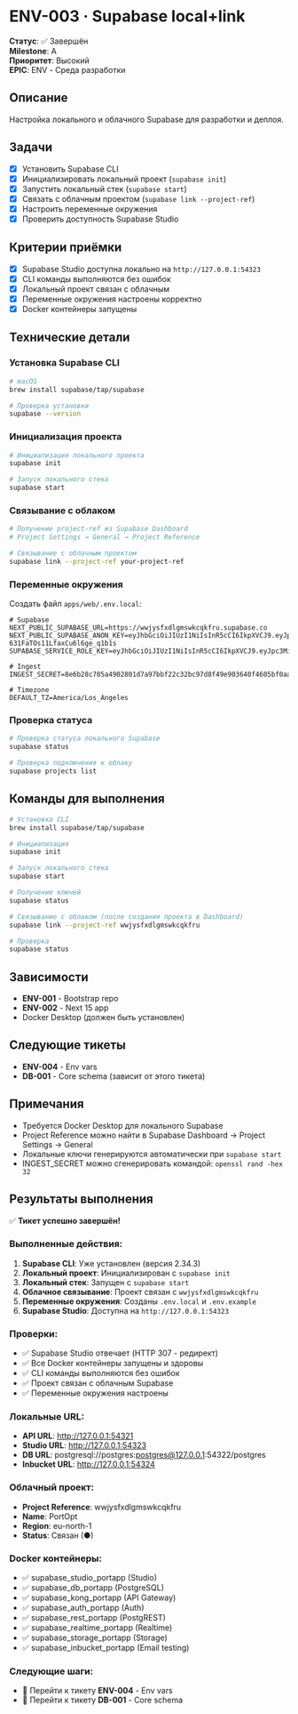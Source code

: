 # ENV-003 · Supabase local+link

**Статус**: ✅ Завершён  
**Milestone**: A  
**Приоритет**: Высокий  
**EPIC**: ENV - Среда разработки

## Описание

Настройка локального и облачного Supabase для разработки и деплоя.

## Задачи

- [x] Установить Supabase CLI
- [x] Инициализировать локальный проект (`supabase init`)
- [x] Запустить локальный стек (`supabase start`)
- [x] Связать с облачным проектом (`supabase link --project-ref`)
- [x] Настроить переменные окружения
- [x] Проверить доступность Supabase Studio

## Критерии приёмки

- [x] Supabase Studio доступна локально на `http://127.0.0.1:54323`
- [x] CLI команды выполняются без ошибок
- [x] Локальный проект связан с облачным
- [x] Переменные окружения настроены корректно
- [x] Docker контейнеры запущены

## Технические детали

### Установка Supabase CLI

```bash
# macOS
brew install supabase/tap/supabase

# Проверка установки
supabase --version
```

### Инициализация проекта

```bash
# Инициализация локального проекта
supabase init

# Запуск локального стека
supabase start
```

### Связывание с облаком

```bash
# Получение project-ref из Supabase Dashboard
# Project Settings → General → Project Reference

# Связывание с облачным проектом
supabase link --project-ref your-project-ref
```

### Переменные окружения

Создать файл `apps/web/.env.local`:

```env
# Supabase
NEXT_PUBLIC_SUPABASE_URL=https://wwjysfxdlgmswkcqkfru.supabase.co
NEXT_PUBLIC_SUPABASE_ANON_KEY=eyJhbGciOiJIUzI1NiIsInR5cCI6IkpXVCJ9.eyJpc3MiOiJzdXBhYmFzZSIsInJlZiI6Ind3anlzZnhkbGdtc3drY3FrZnJ1Iiwicm9sZSI6ImFub24iLCJpYXQiOjE3NTU1MzgyMDcsImV4cCI6MjA3MTExNDIwN30.UCBk0CqIBOq0yfq-631FaTOs11LfaxCu6l6ge_q1b1s
SUPABASE_SERVICE_ROLE_KEY=eyJhbGciOiJIUzI1NiIsInR5cCI6IkpXVCJ9.eyJpc3MiOiJzdXBhYmFzZSIsInJlZiI6Ind3anlzZnhkbGdtc3drY3FrZnJ1Iiwicm9sZSI6InNlcnZpY2Vfcm9sZSIsImlhdCI6MTc1NTUzODIwNywiZXhwIjoyMDcxMTE0MjA3fQ.9jvBFBGxQZmjX6FlgtRO1VDEDuI1iTRTWxPsgUHh3uM

# Ingest
INGEST_SECRET=8e6b28c705a4902801d7a97bbf22c32bc97d8f49e903640f4605bf0aa90b9b02

# Timezone
DEFAULT_TZ=America/Los_Angeles
```

### Проверка статуса

```bash
# Проверка статуса локального Supabase
supabase status

# Проверка подключения к облаку
supabase projects list
```

## Команды для выполнения

```bash
# Установка CLI
brew install supabase/tap/supabase

# Инициализация
supabase init

# Запуск локального стека
supabase start

# Получение ключей
supabase status

# Связывание с облаком (после создания проекта в Dashboard)
supabase link --project-ref wwjysfxdlgmswkcqkfru

# Проверка
supabase status
```

## Зависимости

- **ENV-001** - Bootstrap repo
- **ENV-002** - Next 15 app
- Docker Desktop (должен быть установлен)

## Следующие тикеты

- **ENV-004** - Env vars
- **DB-001** - Core schema (зависит от этого тикета)

## Примечания

- Требуется Docker Desktop для локального Supabase
- Project Reference можно найти в Supabase Dashboard → Project Settings → General
- Локальные ключи генерируются автоматически при `supabase start`
- INGEST_SECRET можно сгенерировать командой: `openssl rand -hex 32`

## Результаты выполнения

✅ **Тикет успешно завершён!**

### Выполненные действия:
1. **Supabase CLI**: Уже установлен (версия 2.34.3)
2. **Локальный проект**: Инициализирован с `supabase init`
3. **Локальный стек**: Запущен с `supabase start`
4. **Облачное связывание**: Проект связан с `wwjysfxdlgmswkcqkfru`
5. **Переменные окружения**: Созданы `.env.local` и `.env.example`
6. **Supabase Studio**: Доступна на `http://127.0.0.1:54323`

### Проверки:
- ✅ Supabase Studio отвечает (HTTP 307 - редирект)
- ✅ Все Docker контейнеры запущены и здоровы
- ✅ CLI команды выполняются без ошибок
- ✅ Проект связан с облачным Supabase
- ✅ Переменные окружения настроены

### Локальные URL:
- **API URL**: http://127.0.0.1:54321
- **Studio URL**: http://127.0.0.1:54323
- **DB URL**: postgresql://postgres:postgres@127.0.0.1:54322/postgres
- **Inbucket URL**: http://127.0.0.1:54324

### Облачный проект:
- **Project Reference**: wwjysfxdlgmswkcqkfru
- **Name**: PortOpt
- **Region**: eu-north-1
- **Status**: Связан (●)

### Docker контейнеры:
- ✅ supabase_studio_portapp (Studio)
- ✅ supabase_db_portapp (PostgreSQL)
- ✅ supabase_kong_portapp (API Gateway)
- ✅ supabase_auth_portapp (Auth)
- ✅ supabase_rest_portapp (PostgREST)
- ✅ supabase_realtime_portapp (Realtime)
- ✅ supabase_storage_portapp (Storage)
- ✅ supabase_inbucket_portapp (Email testing)

### Следующие шаги:
- 🎯 Перейти к тикету **ENV-004** - Env vars
- 🎯 Перейти к тикету **DB-001** - Core schema
